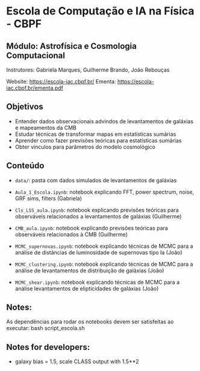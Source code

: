 # Escola de Computação e IA na Física - CBPF
## Módulo: Astrofísica e Cosmologia Computacional

Instrutores: Gabriela Marques, Guilherme Brando, João Rebouças

Website: https://escola-iac.cbpf.br/
Ementa: https://escola-iac.cbpf.br/ementa.pdf

## Objetivos

- Entender dados observacionais advindos de levantamentos de galáxias e mapeamentos da CMB
- Estudar técnicas de transformar mapas em estatísticas sumárias
- Aprender como fazer previsões teóricas para estatísticas sumárias
- Obter vínculos para parâmetros do modelo cosmológico

## Conteúdo

- `data/`: pasta com dados simulados de levantamentos de galáxias
- `Aula_1_Escola.ipynb`: notebook explicando FFT, power spectrum, noise, GRF sims, filters (Gabriela)

- `Cls_LSS_aula.ipynb`: notebook explicando previsões teóricas para observáveis relacionados a levantamentos de galáxias (Guilherme)
- `CMB_aula.ipynb`: notebook explicando previsões teóricas para observáveis relacionados à CMB (Guilherme)
- `MCMC_supernovas.ipynb`: notebook explicando técnicas de MCMC para a análise de distâncias de luminosidade de supernovas tipo Ia (João)
- `MCMC_clustering.ipynb`: notebook explicando técnicas de MCMC para a análise de levantamentos de distribuição de galáxias (João)
- `MCMC_shear.ipynb`: notebook explicando técnicas de MCMC para a análise levantamentos de elipticidades de galáxias (João)

## Notes: 
As dependências para rodar os notebooks devem ser satisfeitas ao executar:
bash script_escola.sh

## Notes for developers:

- galaxy bias = 1.5, scale CLASS output with 1.5**2

